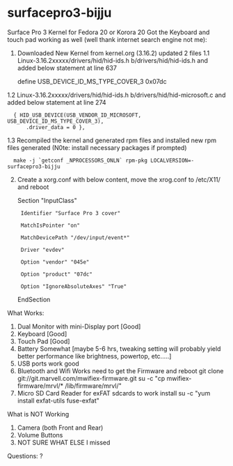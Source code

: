 surfacepro3-bijju
=================

Surface Pro 3 Kernel for Fedora 20 or Korora 20
Got the Keyboard and touch pad working as well (well thank internet search engine not me): 

1. Downloaded New Kernel from kernel.org (3.16.2) updated 2 files 
  1.1 Linux-3.16.2xxxxx/drivers/hid/hid-ids.h b/drivers/hid/hid-ids.h and added below statement at line 637 

      define USB_DEVICE_ID_MS_TYPE_COVER_3 0x07dc 

  1.2 Linux-3.16.2xxxxx/drivers/hid/hid-ids.h b/drivers/hid/hid-microsoft.c and added below statement at line 274 
  
      { HID_USB_DEVICE(USB_VENDOR_ID_MICROSOFT, USB_DEVICE_ID_MS_TYPE_COVER_3), 
          .driver_data = 0 }, 

  1.3 Recompiled the kernel and generated rpm files and installed new rpm files generated 
     (N0te: install necessary packages if prompted)
     
      make -j `getconf _NPROCESSORS_ONLN` rpm-pkg LOCALVERSION=-surfacepro3-bijju

2. Create a xorg.conf with below content, move the xrog.conf to /etc/X11/ and reboot 

      Section "InputClass" 
      
        Identifier "Surface Pro 3 cover" 
        
        MatchIsPointer "on" 
        
        MatchDevicePath "/dev/input/event*" 
        
        Driver "evdev" 
        
        Option "vendor" "045e" 
        
        Option "product" "07dc" 
        
        Option "IgnoreAbsoluteAxes" "True" 
        
      EndSection
      

What Works: 
  1. Dual Monitor with mini-Display port [Good]
  2. Keyboard [Good]
  3. Touch Pad [Good]
  4. Battery Somewhat [maybe 5-6 hrs, tweaking setting will probably yield better performance like brightness, powertop, etc.....]
  5. USB ports work good
  6. Bluetooth and Wifi Works need to get the Firmware and reboot 
        git clone git://git.marvell.com/mwifiex-firmware.git 
        su -c "cp mwifiex-firmware/mrvl/* /lib/firmware/mrvl/"
  7. Micro SD Card Reader 
     for exFAT sdcards to work install 
        su -c "yum install exfat-utils fuse-exfat"


What is NOT Working
  1. Camera (both Front and Rear)
  2. Volume Buttons
  3. NOT SURE WHAT ELSE I missed

Questions: ?
